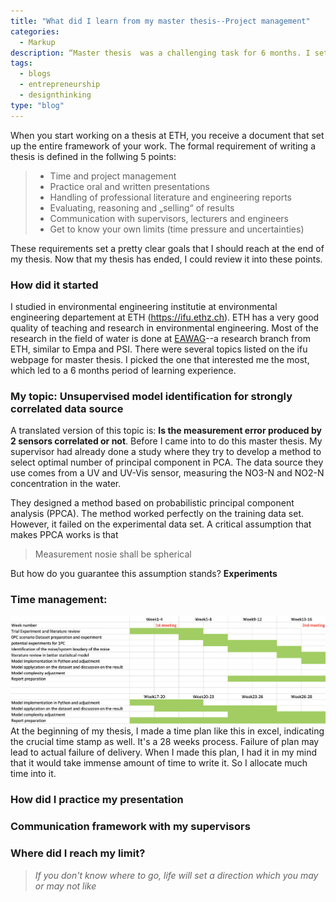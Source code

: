 ```yaml
---
title: "What did I learn from my master thesis--Project management"
categories:
  - Markup
description: “Master thesis  was a challenging task for 6 months. I set down to write about what I learned from my thesis."
tags:
  - blogs
  - entrepreneurship
  - designthinking
type: "blog"
---
```


When you start working on a thesis at ETH, you receive a document that set up the entire framework of your work. The formal requirement of writing a thesis is defined in the follwing 5 points:

>+ Time and project management
>+ Practice oral and written presentations
>+ Handling of professional literature and engineering reports
>+ Evaluating, reasoning and „selling“ of results
>+ Communication with supervisors, lecturers and engineers
>+ Get to know your own limits (time pressure and uncertainties)

These requirements set a pretty clear goals that I should reach at the end of my thesis. Now that my thesis has ended, I could review it into these points. 

### How did it started
I studied in environmental engineering institutie at environmental engineering departement at ETH (https://ifu.ethz.ch). ETH has a very good quality of teaching and research in environmental engineering. Most of the research in the field of water is done at [EAWAG](https://www.eawag.ch)--a research branch from ETH, similar to Empa and PSI. There were several topics listed on the ifu webpage for master thesis. I picked the one that interested me the most, which led to a 6 months period of learning experience. 

### My topic: Unsupervised model identification for strongly correlated data source
A translated version of this topic is: **Is the measurement error produced by 2 sensors correlated or not**. Before I came into to do this master thesis. My supervisor had already done a study where they try to develop a method to select optimal number of principal component in PCA. The data source they use comes from a UV and UV-Vis sensor, measuring the NO3-N and NO2-N concentration in the water.

They designed a method based on probabilistic principal component analysis (PPCA). The method worked perfectly on the training data set. However, it failed on the experimental data set. A critical assumption that makes PPCA works is that
> Measurement nosie shall be spherical 

But how do you guarantee this assumption stands? **Experiments**


### Time management:
![mt_timeplan](/img/mttimeplan.png)
At the beginning of my thesis, I made a time plan like this in excel, indicating the crucial time stamp as well. It's a 28 weeks process. Failure of plan may lead to actual failure of delivery. When I made this plan, I had it in my mind that it would take immense amount of time to write it. So I allocate much time into it. 
### How did I practice my presentation

### Communication framework with my supervisors

### Where did I reach my limit? 

> _If you don't know where to go, life will set a direction which you may or may not like_